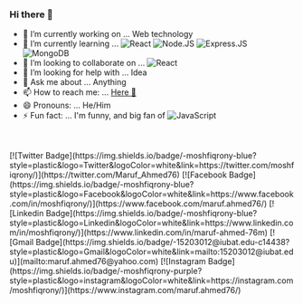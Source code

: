 ### Hi there 👋

- 🔭 I’m currently working on ... Web technology 
- 🌱 I’m currently learning ... 
![React](https://img.shields.io/badge/-React-3b2e5a?style=plastic&logo=react)
![Node.JS](https://img.shields.io/badge/-Node.JS-black?style=plastic&logo=Node.js) 
![Express.JS](https://img.shields.io/badge/-Express.JS-c7b198?style=plastic&logo=Express.JS)
![MongoDB](https://img.shields.io/badge/-MongoDB-black?style=plastic&logo=mongodb)
- 👯 I’m looking to collaborate on ... 
![React](https://img.shields.io/badge/-React-3b2e5a?style=plastic&logo=react)
- 🤔 I’m looking for help with ... Idea
- 💬 Ask me about ... Anything
- 📫 How to reach me: ... [Here 🚀](https://www.developermaruf.me)
- 😄 Pronouns: ... He/Him
- ⚡ Fun fact: ... I'm funny, and big fan of ![JavaScript](https://img.shields.io/badge/-JavaScript-black?style=plastic&logo=javascript)
<br/>
<br/>
[![Twitter Badge](https://img.shields.io/badge/-moshfiqrony-blue?style=plastic&logo=Twitter&logoColor=white&link=https://twitter.com/moshfiqrony/)](https://twitter.com/Maruf_Ahmed76)
[![Facebook Badge](https://img.shields.io/badge/-moshfiqrony-blue?style=plastic&logo=Facebook&logoColor=white&link=https://www.facebook.com/in/moshfiqrony/)](https://www.facebook.com/maruf.ahmed76/)
[![Linkedin Badge](https://img.shields.io/badge/-moshfiqrony-blue?style=plastic&logo=Linkedin&logoColor=white&link=https://www.linkedin.com/in/moshfiqrony/)](https://www.linkedin.com/in/maruf-ahmed-76m)
[![Gmail Badge](https://img.shields.io/badge/-15203012@iubat.edu-c14438?style=plastic&logo=Gmail&logoColor=white&link=mailto:15203012@iubat.edu)](mailto:maruf.ahmed76@yahoo.com)
[![Instagram Badge](https://img.shields.io/badge/-moshfiqrony-purple?style=plastic&logo=instagram&logoColor=white&link=https://instagram.com/moshfiqrony/)](https://www.instagram.com/maruf.ahmed76/)
